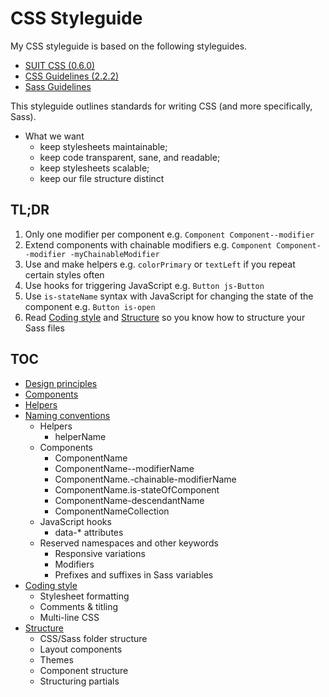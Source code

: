 # CSS Styleguide

My CSS styleguide is based on the following styleguides. 

* [SUIT CSS (0.6.0)](https://github.com/suitcss)
* [CSS Guidelines (2.2.2)](http://cssguidelin.es)
* [Sass Guidelines](http://sass-guidelin.es)

This styleguide outlines standards for writing CSS (and more specifically, Sass).

* What we want
    * keep stylesheets maintainable;
    * keep code transparent, sane, and readable;
    * keep stylesheets scalable;
    * keep our file structure distinct

## TL;DR

1. Only one modifier per component e.g. `Component Component--modifier` 
2. Extend components with chainable modifiers e.g. `Component Component--modifier -myChainableModifier`
3. Use and make helpers e.g. `colorPrimary` or `textLeft` if you repeat certain styles often
4. Use hooks for triggering JavaScript e.g. `Button js-Button` 
5. Use `is-stateName` syntax with JavaScript for changing the state of the component e.g. `Button is-open`
5. Read [Coding style](style.md) and [Structure](structure.md) so you know how to structure your Sass files

## TOC

* [Design principles](design-principles.md)
* [Components](components.md)
* [Helpers](helpers.md)
* [Naming conventions](naming-conventions.md)
    * Helpers
        * helperName
    * Components
        * ComponentName
        * ComponentName--modifierName
        * ComponentName.-chainable-modifierName
        * ComponentName.is-stateOfComponent
        * ComponentName-descendantName
        * ComponentNameCollection
    * JavaScript hooks
        * data-* attributes
    * Reserved namespaces and other keywords
        * Responsive variations
        * Modifiers
        * Prefixes and suffixes in Sass variables
* [Coding style](style.md)
    * Stylesheet formatting
    * Comments & titling
    * Multi-line CSS
* [Structure](structure.md)
    * CSS/Sass folder structure
    * Layout components
    * Themes
    * Component structure
    * Structuring partials
